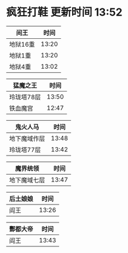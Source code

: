 # 疯狂打鞋 更新时间 13:52

| 间王   | 时间    |
|--------|-------|
| 地狱16重 | 13:20 |
| 地狱1重 | 13:20 |
| 地狱4重 | 13:02 |

| 猛魔之王   | 时间    |
|--------|-------|
| 玲珑塔78层 | 13:50 |
| 铁血魔宫 | 12:47 |

| 鬼火人马   | 时间    |
|--------|-------|
| 地下魔域作层 | 13:48 |
| 玲珑塔77层 | 13:42 |

| 魔界统领   | 时间    |
|--------|-------|
| 地下魔域七层 | 13:47 |

| 后土娘娘   | 时间    |
|--------|-------|
| 阎王 | 13:26 |

| 酆都大帝   | 时间    |
|--------|-------|
| 阎王 | 13:43 |